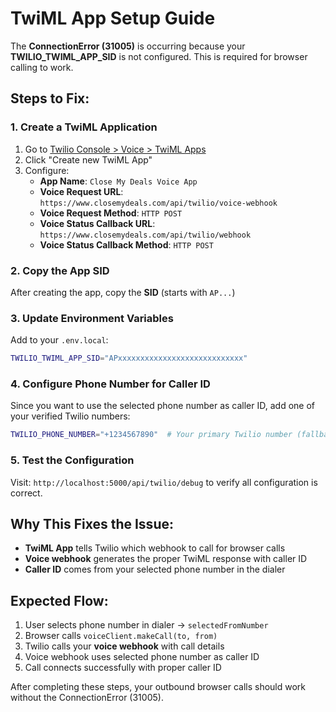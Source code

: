 # TwiML App Setup Guide

The **ConnectionError (31005)** is occurring because your **TWILIO_TWIML_APP_SID** is not configured. This is required for browser calling to work.

## Steps to Fix:

### 1. Create a TwiML Application

1. Go to [Twilio Console > Voice > TwiML Apps](https://console.twilio.com/us1/develop/voice/twiml-apps)
2. Click "Create new TwiML App"
3. Configure:
   - **App Name**: `Close My Deals Voice App`
   - **Voice Request URL**: `https://www.closemydeals.com/api/twilio/voice-webhook`
   - **Voice Request Method**: `HTTP POST`
   - **Voice Status Callback URL**: `https://www.closemydeals.com/api/twilio/webhook`
   - **Voice Status Callback Method**: `HTTP POST`

### 2. Copy the App SID

After creating the app, copy the **SID** (starts with `AP...`)

### 3. Update Environment Variables

Add to your `.env.local`:

```bash
TWILIO_TWIML_APP_SID="APxxxxxxxxxxxxxxxxxxxxxxxxxxxx"
```

### 4. Configure Phone Number for Caller ID

Since you want to use the selected phone number as caller ID, add one of your verified Twilio numbers:

```bash
TWILIO_PHONE_NUMBER="+1234567890"  # Your primary Twilio number (fallback)
```

### 5. Test the Configuration

Visit: `http://localhost:5000/api/twilio/debug` to verify all configuration is correct.

## Why This Fixes the Issue:

- **TwiML App** tells Twilio which webhook to call for browser calls
- **Voice webhook** generates the proper TwiML response with caller ID
- **Caller ID** comes from your selected phone number in the dialer

## Expected Flow:

1. User selects phone number in dialer → `selectedFromNumber`
2. Browser calls `voiceClient.makeCall(to, from)` 
3. Twilio calls your **voice webhook** with call details
4. Voice webhook uses selected phone number as caller ID
5. Call connects successfully with proper caller ID

After completing these steps, your outbound browser calls should work without the ConnectionError (31005). 